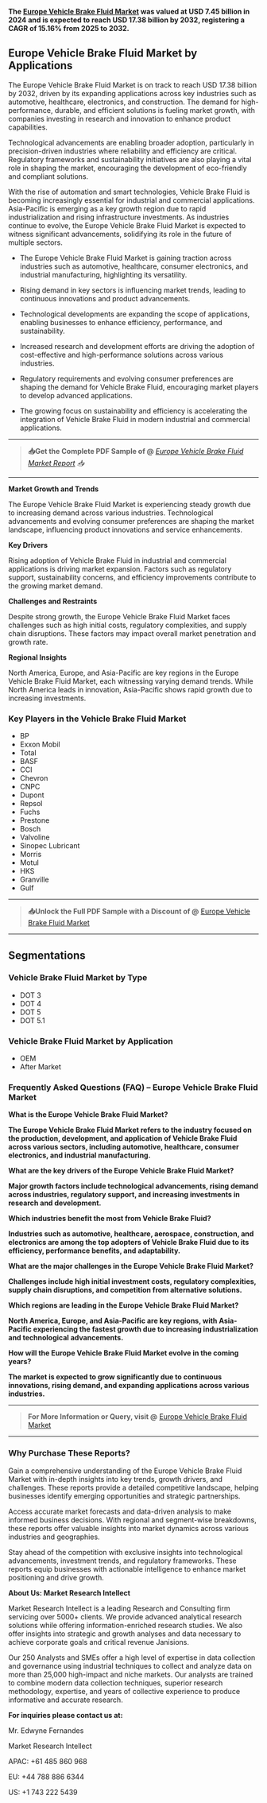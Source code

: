 <p><strong>The <a href="https://www.marketresearchintellect.com/download-sample/?rid=906947&amp;utm_source=Pulse-April-Europe&amp;utm_medium=852">Europe Vehicle Brake Fluid Market</a> was valued at USD 7.45 billion in 2024 and is expected to reach USD 17.38 billion by 2032, registering a CAGR of 15.16% from 2025 to 2032.</strong></p><h2>Europe Vehicle Brake Fluid Market by Applications&nbsp;</h2><p><p>The Europe Vehicle Brake Fluid Market is on track to reach USD 17.38 billion by 2032, driven by its expanding applications across key industries such as automotive, healthcare, electronics, and construction. The demand for high-performance, durable, and efficient solutions is fueling market growth, with companies investing in research and innovation to enhance product capabilities.</p><p>Technological advancements are enabling broader adoption, particularly in precision-driven industries where reliability and efficiency are critical. Regulatory frameworks and sustainability initiatives are also playing a vital role in shaping the market, encouraging the development of eco-friendly and compliant solutions.</p><p>With the rise of automation and smart technologies, Vehicle Brake Fluid is becoming increasingly essential for industrial and commercial applications. Asia-Pacific is emerging as a key growth region due to rapid industrialization and rising infrastructure investments. As industries continue to evolve, the Europe Vehicle Brake Fluid Market is expected to witness significant advancements, solidifying its role in the future of multiple sectors.</p></p><ul><li><p>The Europe Vehicle Brake Fluid Market is gaining traction across industries such as automotive, healthcare, consumer electronics, and industrial manufacturing, highlighting its versatility.</p></li><li><p>Rising demand in key sectors is influencing market trends, leading to continuous innovations and product advancements.</p></li><li><p>Technological developments are expanding the scope of applications, enabling businesses to enhance efficiency, performance, and sustainability.</p></li><li><p>Increased research and development efforts are driving the adoption of cost-effective and high-performance solutions across various industries.</p></li><li><p>Regulatory requirements and evolving consumer preferences are shaping the demand for Vehicle Brake Fluid, encouraging market players to develop advanced applications.</p></li><li><p>The growing focus on sustainability and efficiency is accelerating the integration of Vehicle Brake Fluid in modern industrial and commercial applications.</p></li></ul><hr /><blockquote><p><strong><span class="font-[700]">📥Get the Complete PDF Sample of @ </span></strong><em><span class="font-[700]"><a href="https://www.marketresearchintellect.com/download-sample/?rid=906947&amp;utm_source=Pulse-April-Europe&amp;utm_medium=852" target="_blank" data-tracking-control-name="article-ssr-frontend-pulse_little-text-block" data-tracking-will-navigate="" data-test-link="">Europe Vehicle Brake Fluid Market Report</a>&nbsp;📥</span></em></p></blockquote><hr /><p class="" data-start="77" data-end="360"><strong data-start="77" data-end="105">Market Growth and Trends</strong></p><p class="" data-start="77" data-end="360">The Europe Vehicle Brake Fluid Market is experiencing steady growth due to increasing demand across various industries. Technological advancements and evolving consumer preferences are shaping the market landscape, influencing product innovations and service enhancements.</p><p class="" data-start="362" data-end="606"><strong data-start="362" data-end="377">Key Drivers</strong></p><p class="" data-start="362" data-end="606">Rising adoption of Vehicle Brake Fluid in industrial and commercial applications is driving market expansion. Factors such as regulatory support, sustainability concerns, and efficiency improvements contribute to the growing market demand.</p><p class="" data-start="608" data-end="849"><strong data-start="608" data-end="637">Challenges and Restraints</strong></p><p class="" data-start="608" data-end="849">Despite strong growth, the Europe Vehicle Brake Fluid Market faces challenges such as high initial costs, regulatory complexities, and supply chain disruptions. These factors may impact overall market penetration and growth rate.</p><p class="" data-start="851" data-end="1095"><strong data-start="851" data-end="872">Regional Insights</strong></p><p class="" data-start="851" data-end="1095">North America, Europe, and Asia-Pacific are key regions in the Europe Vehicle Brake Fluid Market, each witnessing varying demand trends. While North America leads in innovation, Asia-Pacific shows rapid growth due to increasing investments.</p><p><h3>Key Players in the Vehicle Brake Fluid Market </h3><ul><li>BP</li><li>Exxon Mobil</li><li>Total</li><li>BASF</li><li>CCI</li><li>Chevron</li><li>CNPC</li><li>Dupont</li><li>Repsol</li><li>Fuchs</li><li>Prestone</li><li>Bosch</li><li>Valvoline</li><li>Sinopec Lubricant</li><li>Morris</li><li>Motul</li><li>HKS</li><li>Granville</li><li>Gulf</li></ul></p><hr /><blockquote><p><strong>📥Unlock the Full PDF Sample with a Discount of @</strong> <a href="https://www.marketresearchintellect.com/ask-for-discount/?rid=906947&amp;utm_source=Pulse-April-Europe&amp;utm_medium=852">Europe Vehicle Brake Fluid Market</a></p></blockquote><hr /><p><h2>Segmentations</h2><h3>Vehicle Brake Fluid Market by Type</h3><ul><li>DOT 3</li><li>DOT 4</li><li>DOT 5</li><li>DOT 5.1</li></ul><h3>Vehicle Brake Fluid Market by Application</h3><ul><li>OEM</li><li>After Market</li></ul></p><h3><strong>Frequently Asked Questions (FAQ) &ndash; Europe Vehicle Brake Fluid Market</strong></h3><p><strong>What is the Europe Vehicle Brake Fluid Market?</strong></p><p><strong>The Europe Vehicle Brake Fluid Market refers to the industry focused on the production, development, and application of Vehicle Brake Fluid across various sectors, including automotive, healthcare, consumer electronics, and industrial manufacturing.</strong></p><p><strong>What are the key drivers of the Europe Vehicle Brake Fluid Market?</strong></p><p><strong>Major growth factors include technological advancements, rising demand across industries, regulatory support, and increasing investments in research and development.</strong></p><p><strong>Which industries benefit the most from Vehicle Brake Fluid?</strong></p><p><strong>Industries such as automotive, healthcare, aerospace, construction, and electronics are among the top adopters of Vehicle Brake Fluid due to its efficiency, performance benefits, and adaptability.</strong></p><p><strong>What are the major challenges in the Europe Vehicle Brake Fluid Market?</strong></p><p><strong>Challenges include high initial investment costs, regulatory complexities, supply chain disruptions, and competition from alternative solutions.</strong></p><p><strong>Which regions are leading in the Europe Vehicle Brake Fluid Market?</strong></p><p><strong>North America, Europe, and Asia-Pacific are key regions, with Asia-Pacific experiencing the fastest growth due to increasing industrialization and technological advancements.</strong></p><p><strong>How will the Europe Vehicle Brake Fluid Market evolve in the coming years?</strong></p><p><strong>The market is expected to grow significantly due to continuous innovations, rising demand, and expanding applications across various industries.</strong></p><hr /><blockquote><p><span class="font-[700]"><strong>For More Information or Query, visit&nbsp;@</strong>&nbsp;</span><span class="font-[700]"><a href="https://www.marketresearchintellect.com/product/global-vehicle-brake-fluid-market/?utm_source=Linkedin&utm_medium=852" target="_blank" data-tracking-control-name="article-ssr-frontend-pulse_little-text-block" data-tracking-will-navigate="" data-test-link="">Europe Vehicle Brake Fluid Market</a></span></p></blockquote><hr /><h3><strong data-start="0" data-end="31">Why Purchase These Reports?</strong></h3><p class="" data-start="35" data-end="297">Gain a comprehensive understanding of the Europe Vehicle Brake Fluid Market with in-depth insights into key trends, growth drivers, and challenges. These reports provide a detailed competitive landscape, helping businesses identify emerging opportunities and strategic partnerships.</p><p class="" data-start="299" data-end="540">Access accurate market forecasts and data-driven analysis to make informed business decisions. With regional and segment-wise breakdowns, these reports offer valuable insights into market dynamics across various industries and geographies.</p><p class="" data-start="542" data-end="784">Stay ahead of the competition with exclusive insights into technological advancements, investment trends, and regulatory frameworks. These reports equip businesses with actionable intelligence to enhance market positioning and drive growth.</p><p><strong><span class="font-[700]">About Us: Market Research Intellect</span></strong></p><p><span class="">Market Research Intellect is a leading Research and Consulting firm servicing over 5000+ clients. We provide advanced analytical research solutions while offering information-enriched research studies.&nbsp;</span>We also offer insights into strategic and growth analyses and data necessary to achieve corporate goals and critical revenue Janisions.</p><p><span class="">Our 250 Analysts and SMEs offer a high level of expertise in data collection and governance using industrial techniques to collect and analyze data on more than 25,000 high-impact and niche markets. Our analysts are trained to combine modern data collection techniques, superior research methodology, expertise, and years of collective experience to produce informative and accurate research.</span></p><p><strong>For inquiries please contact us at:</strong></p><p>Mr. Edwyne Fernandes</p><p>Market Research Intellect</p><p>APAC: +61 485 860 968</p><p>EU: +44 788 886 6344</p><p>US: +1 743 222 5439</p>